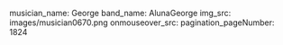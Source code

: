 musician_name: George
band_name: AlunaGeorge
img_src: images/musician0670.png
onmouseover_src: 
pagination_pageNumber: 1824